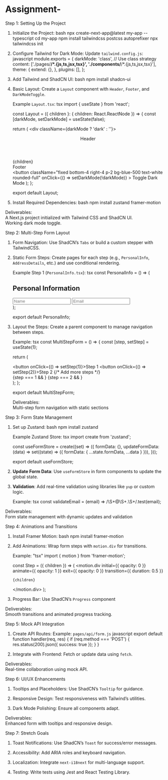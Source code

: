 # Assignment-

Step 1: Setting Up the Project

1. Initialize the Project:
    bash
   npx create-next-app@latest my-app --typescript
   cd my-app
   npm install tailwindcss postcss autoprefixer
   npx tailwindcss init
   
2. Configure Tailwind for Dark Mode:
   Update `tailwind.config.js`:
   javascript
   module.exports = {
     darkMode: 'class', // Use class strategy
     content: ['./pages/**/*.{js,ts,jsx,tsx}', './components/**/*.{js,ts,jsx,tsx}'],
     theme: {
       extend: {},
     },
     plugins: [],
   };
   
3. Add Tailwind and ShadCN UI:
   bash
   npm install shadcn-ui
   
4. Basic Layout:
   Create a `Layout` component with `Header`, `Footer`, and `DarkModeToggle`.

   Example `Layout.tsx`:
    tsx
   import { useState } from 'react';

   const Layout = ({ children }: { children: React.ReactNode }) => {
     const [darkMode, setDarkMode] = useState(false);

     return (
       <div className={darkMode ? 'dark' : ''}>
         <header className="p-4 bg-gray-800 text-white">Header</header>
         <main className="p-4">{children}</main>
         <footer className="p-4 bg-gray-800 text-white">Footer</footer>
         <button
           className="fixed bottom-4 right-4 p-2 bg-blue-500 text-white rounded-full"
           onClick={() => setDarkMode(!darkMode)}
         >
           Toggle Dark Mode
         </button>
       </div>
     );
   };

   export default Layout;
   
5. Install Required Dependencies:
   bash
   npm install zustand framer-motion
   
Deliverables:  
 A Next.js project initialized with Tailwind CSS and ShadCN UI.  
  Working dark mode toggle.

Step 2: Multi-Step Form Layout

1. Form Navigation:
   Use ShadCN’s `Tabs` or build a custom stepper with TailwindCSS.

2. Static Form Steps:
   Create pages for each step (e.g., `PersonalInfo`, `AddressDetails`, etc.) and use conditional rendering.

   Example Step 1 (`PersonalInfo.tsx`):
    tsx
   const PersonalInfo = () => (
     <div>
       <h2>Personal Information</h2>
       <input type="text" placeholder="Name" className="input" />
       <input type="email" placeholder="Email" className="input" />
     </div>
   );

   export default PersonalInfo;
  

3. Layout the Steps:
   Create a parent component to manage navigation between steps.

   Example:
   tsx
   const MultiStepForm = () => {
     const [step, setStep] = useState(1);

     return (
       <div>
         <div className="tabs">
           <button onClick={() => setStep(1)}>Step 1</button>
           <button onClick={() => setStep(2)}>Step 2</button>
           {/* Add more steps */}
         </div>
         {step === 1 && <PersonalInfo />}
         {step === 2 && <AddressDetails />}
       </div>
     );
   };

   export default MultiStepForm;
   
   Deliverables:  
Multi-step form navigation with static sections

Step 3: Form State Management

1. Set up Zustand:
     bash
   npm install zustand

   Example Zustand Store:
     tsx
   import create from 'zustand';

   const useFormStore = create((set) => ({
     formData: {},
     updateFormData: (data) => set((state) => ({ formData: { ...state.formData, ...data } })),
   }));

   export default useFormStore;
   

2. **Update Form Data**:
   Use `useFormStore` in form components to update the global state.

3. **Validation**:
   Add real-time validation using libraries like `yup` or custom logic.

   Example:
     tsx
   const validateEmail = (email) => /\S+@\S+\.\S+/.test(email);
  
Deliverables:  
Form state management with dynamic updates and validation

Step 4: Animations and Transitions

1. Install Framer Motion:
     bash
   npm install framer-motion

2. Add Animations:
   Wrap form steps with `motion.div` for transitions.

   Example:
     "tsx"
   import { motion } from 'framer-motion';

   const Step = ({ children }) => (
     <motion.div
       initial={{ opacity: 0 }}
       animate={{ opacity: 1 }}
       exit={{ opacity: 0 }}
       transition={{ duration: 0.5 }}
     >
       {children}
     </motion.div>
   );
   

3. Progress Bar:
   Use ShadCN’s `Progress` component

Deliverables:  
Smooth transitions and animated progress tracking.

Step 5: Mock API Integration

1.  Create API Routes:
   Example: `pages/api/form.js`
     javascript
   export default function handler(req, res) {
     if (req.method === 'POST') {
       res.status(200).json({ success: true });
     }
   }
   

2. Integrate with Frontend:
   Fetch or update data using `fetch`.

Deliverables:  
 Real-time collaboration using mock API.

Step 6: UI/UX Enhancements

1. Tooltips and Placeholders:
   Use ShadCN’s `Tooltip` for guidance.

2. Responsive Design:
   Test responsiveness with Tailwind’s utilities.

3. Dark Mode Polishing:
   Ensure all components adapt.

Deliverables:  
 Enhanced form with tooltips and responsive design.

Step 7: Stretch Goals

1. Toast Notifications:
   Use ShadCN’s `Toast` for success/error messages.

2. Accessibility:
   Add ARIA roles and keyboard navigation.

3. Localization:
   Integrate `next-i18next` for multi-language support.

4. Testing:
   Write tests using Jest and React Testing Library.

